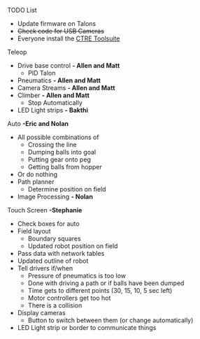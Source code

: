 TODO List
* Update firmware on Talons
* ~~Check code for USB Cameras~~
* Everyone install the [CTRE Toolsuite](http://www.ctr-electronics.com/hro.html#product_tabs_technical_resources)

Teleop
* Drive base control **- Allen and Matt**
    * PID Talon
* Pneumatics **- Allen and Matt**
* Camera Streams  **- Allen and Matt**
* Climber **- Allen and Matt**
    * Stop Automatically
* LED Light strips **- Bakthi**
    
Auto **-Eric and Nolan**
* All possible combinations of
   * Crossing the line
   * Dumping balls into goal
   * Putting gear onto peg
   * Getting balls from hopper
* Or do nothing
* Path planner
   * Determine position on field
* Image Processing **- Nolan**

Touch Screen **-Stephanie**
* Check boxes for auto
* Field layout
   * Boundary squares
   * Updated robot position on field
* Pass data with network tables
* Updated outline of robot
* Tell drivers if/when
   * Pressure of pneumatics is too low
   * Done with driving a path or if balls have been dumped
   * Time gets to different points (30, 15, 10, 5 sec left)
   * Motor controllers get too hot
   * There is a collision
* Display cameras
   * Button to switch between them (or change automatically)
* LED Light strip or border to communicate things
